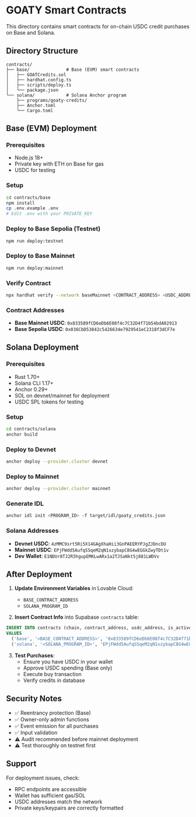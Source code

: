 # GOATY Smart Contracts

This directory contains smart contracts for on-chain USDC credit purchases on Base and Solana.

## Directory Structure

```
contracts/
├── base/              # Base (EVM) smart contracts
│   ├── GOATCredits.sol
│   ├── hardhat.config.ts
│   ├── scripts/deploy.ts
│   └── package.json
└── solana/            # Solana Anchor program
    ├── programs/goaty-credits/
    ├── Anchor.toml
    └── Cargo.toml
```

## Base (EVM) Deployment

### Prerequisites
- Node.js 18+
- Private key with ETH on Base for gas
- USDC for testing

### Setup
```bash
cd contracts/base
npm install
cp .env.example .env
# Edit .env with your PRIVATE_KEY
```

### Deploy to Base Sepolia (Testnet)
```bash
npm run deploy:testnet
```

### Deploy to Base Mainnet
```bash
npm run deploy:mainnet
```

### Verify Contract
```bash
npx hardhat verify --network baseMainnet <CONTRACT_ADDRESS> <USDC_ADDRESS>
```

### Contract Addresses
- **Base Mainnet USDC**: `0x833589fCD6eDb6E08f4c7C32D4f71b54bdA02913`
- **Base Sepolia USDC**: `0x036CbD53842c5426634e7929541eC2318f3dCF7e`

## Solana Deployment

### Prerequisites
- Rust 1.70+
- Solana CLI 1.17+
- Anchor 0.29+
- SOL on devnet/mainnet for deployment
- USDC SPL tokens for testing

### Setup
```bash
cd contracts/solana
anchor build
```

### Deploy to Devnet
```bash
anchor deploy --provider.cluster devnet
```

### Deploy to Mainnet
```bash
anchor deploy --provider.cluster mainnet
```

### Generate IDL
```bash
anchor idl init <PROGRAM_ID> -f target/idl/goaty_credits.json
```

### Solana Addresses
- **Devnet USDC**: `4zMMC9srt5Ri5X14GAgXhaHii3GnPAEERYPJgZJDncDU`
- **Mainnet USDC**: `EPjFWdd5AufqSSqeM2qN1xzybapC8G4wEGGkZwyTDt1v`
- **Dev Wallet**: `E1NDUr8TJ2R3hgupEMKLwARx1a2TJSaNkt5j881LWDVv`

## After Deployment

1. **Update Environment Variables** in Lovable Cloud:
   - `BASE_CONTRACT_ADDRESS`
   - `SOLANA_PROGRAM_ID`

2. **Insert Contract Info** into Supabase `contracts` table:
```sql
INSERT INTO contracts (chain, contract_address, usdc_address, is_active)
VALUES 
  ('base', '<BASE_CONTRACT_ADDRESS>', '0x833589fCD6eDb6E08f4c7C32D4f71b54bdA02913', true),
  ('solana', '<SOLANA_PROGRAM_ID>', 'EPjFWdd5AufqSSqeM2qN1xzybapC8G4wEGGkZwyTDt1v', true);
```

3. **Test Purchases**:
   - Ensure you have USDC in your wallet
   - Approve USDC spending (Base only)
   - Execute buy transaction
   - Verify credits in database

## Security Notes

- ✅ Reentrancy protection (Base)
- ✅ Owner-only admin functions
- ✅ Event emission for all purchases
- ✅ Input validation
- ⚠️ Audit recommended before mainnet deployment
- ⚠️ Test thoroughly on testnet first

## Support

For deployment issues, check:
- RPC endpoints are accessible
- Wallet has sufficient gas/SOL
- USDC addresses match the network
- Private keys/keypairs are correctly formatted
